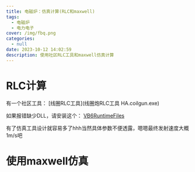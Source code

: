```yaml
---
title: 电磁炉：仿真计算(RLC和maxwell)
tags:
  - 电磁炉
  - 电力电子
cover: /img/fbq.png
categories:
  - null
date: 2023-10-12 14:02:59
description: 使用社区RLC工具和maxwell仿真计算
---
```

# RLC计算
有一个社区工具：
[线圈RLC工具](线圈炮RLC工具 HA.coilgun.exe)

如果报错缺少DLL，请安装这个：
[VB6RuntimeFiles](IDAutomation_VB6RuntimeFiles.exe)

有了仿真工具设计就容易多了hhh当然具体参数不便透露，嗯嗯最终发射速度大概1m/s吧

# 使用maxwell仿真